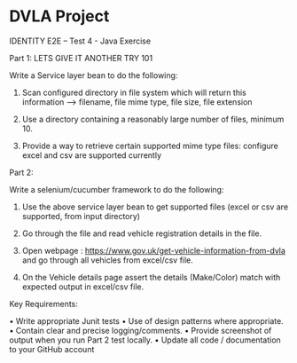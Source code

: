 # DVLA Project
IDENTITY E2E – Test 4 - Java Exercise

Part 1: LETS GIVE IT ANOTHER TRY 101

Write a Service layer bean to do the following:

1.	Scan configured directory in file system which will return this information --> filename, file mime type, file size, file extension

2.	Use a directory containing a reasonably large number of files, minimum 10.

3.	Provide a way to retrieve certain supported mime type files: configure excel and csv are supported currently

Part 2:

Write a selenium/cucumber framework to do the following:

1.	Use the above service layer bean to get supported files (excel or csv are supported, from input directory)

2.	Go through the file and read vehicle registration details in the file.

3.	Open webpage : https://www.gov.uk/get-vehicle-information-from-dvla and go through all vehicles from excel/csv file.

4.	On the Vehicle details page assert the details (Make/Color) match with expected output in excel/csv file.




Key Requirements: 

•	Write appropriate Junit tests
•	Use of design patterns where appropriate.
•	Contain clear and precise logging/comments. 
•	Provide screenshot of output when you run Part 2 test locally.
•	Update all code / documentation to your GitHub account

